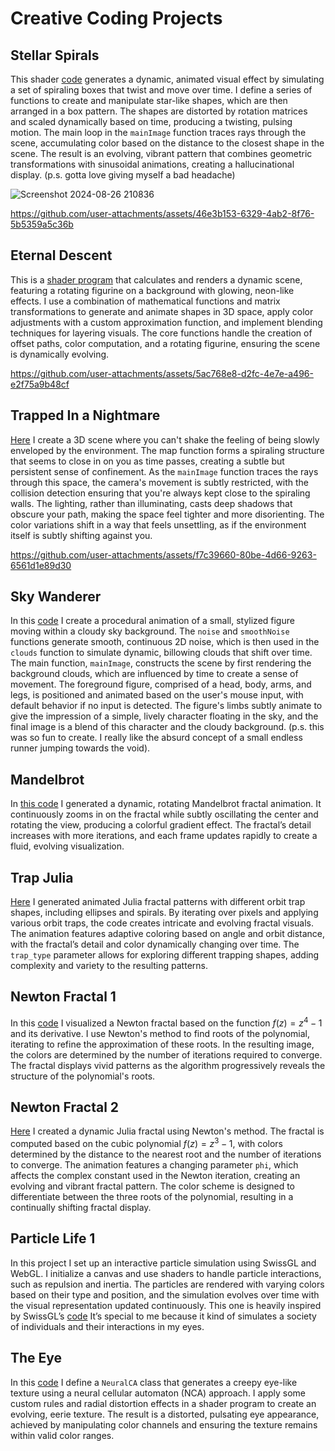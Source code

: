 # Creative Coding Projects

## Stellar Spirals

This shader [code](https://github.com/sogandstormesalehi/graphics/blob/main/StellarSpirals.glsl) generates a dynamic, animated visual effect by simulating a set of spiraling boxes that twist and move over time. I define a series of functions to create and manipulate star-like shapes, which are then arranged in a box pattern. The shapes are distorted by rotation matrices and scaled dynamically based on time, producing a twisting, pulsing motion. The main loop in the `mainImage` function traces rays through the scene, accumulating color based on the distance to the closest shape in the scene. The result is an evolving, vibrant pattern that combines geometric transformations with sinusoidal animations, creating a hallucinational display. (p.s. gotta love giving myself a bad headache)

![Screenshot 2024-08-26 210836](https://github.com/user-attachments/assets/a51d4764-5e8d-4e63-89e6-25359241acfb)


https://github.com/user-attachments/assets/46e3b153-6329-4ab2-8f76-5b5359a5c36b

## Eternal Descent


This is a [shader program](https://github.com/sogandstormesalehi/graphics/blob/main/EternalDescent.glsl) that calculates and renders a dynamic scene, featuring a rotating figurine on a background with glowing, neon-like effects. I use a combination of mathematical functions and matrix transformations to generate and animate shapes in 3D space, apply color adjustments with a custom approximation function, and implement blending techniques for layering visuals. The core functions handle the creation of offset paths, color computation, and a rotating figurine, ensuring the scene is dynamically evolving.

https://github.com/user-attachments/assets/5ac768e8-d2fc-4e7e-a496-e2f75a9b48cf


## Trapped In a Nightmare

[Here](https://github.com/sogandstormesalehi/Creative-Coding/blob/main/SuffocationInTheAbyss.glsl) I create a 3D scene where you can't shake the feeling of being slowly enveloped by the environment. The map function forms a spiraling structure that seems to close in on you as time passes, creating a subtle but persistent sense of confinement. As the `mainImage` function traces the rays through this space, the camera's movement is subtly restricted, with the collision detection ensuring that you're always kept close to the spiraling walls. The lighting, rather than illuminating, casts deep shadows that obscure your path, making the space feel tighter and more disorienting. The color variations shift in a way that feels unsettling, as if the environment itself is subtly shifting against you.


https://github.com/user-attachments/assets/f7c39660-80be-4d66-9263-6561d1e89d30



## Sky Wanderer

In this [code](https://github.com/sogandstormesalehi/graphics/blob/main/SkyWanderer.glsl) I create a procedural animation of a small, stylized figure moving within a cloudy sky background. The `noise` and `smoothNoise` functions generate smooth, continuous 2D noise, which is then used in the `clouds` function to simulate dynamic, billowing clouds that shift over time. The main function, `mainImage`, constructs the scene by first rendering the background clouds, which are influenced by time to create a sense of movement. The foreground figure, comprised of a head, body, arms, and legs, is positioned and animated based on the user's mouse input, with default behavior if no input is detected. The figure's limbs subtly animate to give the impression of a simple, lively character floating in the sky, and the final image is a blend of this character and the cloudy background. (p.s. this was so fun to create. I really like the absurd concept of a small endless runner jumping towards the void).


## Mandelbrot

In [this code](https://github.com/sogandstormesalehi/graphics/blob/main/Mandelbrot.py) I generated a dynamic, rotating Mandelbrot fractal animation. It continuously zooms in on the fractal while subtly oscillating the center and rotating the view, producing a colorful gradient effect. The fractal’s detail increases with more iterations, and each frame updates rapidly to create a fluid, evolving visualization.

## Trap Julia

[Here](https://github.com/sogandstormesalehi/Creative-Coding/blob/main/spiral-eclipse-julia.py) I generated animated Julia fractal patterns with different orbit trap shapes, including ellipses and spirals. By iterating over pixels and applying various orbit traps, the code creates intricate and evolving fractal visuals. The animation features adaptive coloring based on angle and orbit distance, with the fractal’s detail and color dynamically changing over time. The `trap_type` parameter allows for exploring different trapping shapes, adding complexity and variety to the resulting patterns.

## Newton Fractal 1

In this [code](https://github.com/sogandstormesalehi/graphics/blob/main/newton.py) I visualized a Newton fractal based on the function $f(z) = z^4 - 1$ and its derivative. I use Newton's method to find roots of the polynomial, iterating to refine the approximation of these roots. In the resulting image, the colors are determined by the number of iterations required to converge. The fractal displays vivid patterns as the algorithm progressively reveals the structure of the polynomial's roots.

## Newton Fractal 2

[Here](https://github.com/sogandstormesalehi/graphics/blob/main/newton-animated.py) I created a dynamic Julia fractal using Newton's method. The fractal is computed based on the cubic polynomial $f(z) = z^3 - 1$, with colors determined by the distance to the nearest root and the number of iterations to converge. The animation features a changing parameter `phi`, which affects the complex constant used in the Newton iteration, creating an evolving and vibrant fractal pattern. The color scheme is designed to differentiate between the three roots of the polynomial, resulting in a continually shifting fractal display.

## Particle Life 1

In this project I set up an interactive particle simulation using SwissGL and WebGL. I initialize a canvas and use shaders to handle particle interactions, such as repulsion and inertia. The particles are rendered with varying colors based on their type and position, and the simulation evolves over time with the visual representation updated continuously. This one is heavily inspired by SwissGL’s [code](https://github.com/google/swissgl/tree/main#:~:text=Soon%20randomly%20scattered,of%20boilerplate%20code.) It’s special to me because it kind of simulates a society of individuals and their interactions in my eyes.

## The Eye

In this [code](https://github.com/sogandstormesalehi/graphics/blob/main/NeuralCA_Eye.js) I define a `NeuralCA` class that generates a creepy eye-like texture using a neural cellular automaton (NCA) approach. I apply some custom rules and radial distortion effects in a shader program to create an evolving, eerie texture. The result is a distorted, pulsating eye appearance, achieved by manipulating color channels and ensuring the texture remains within valid color ranges.
